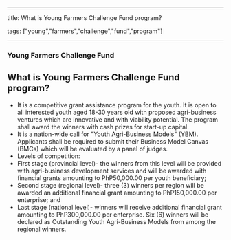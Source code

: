 
---

title: What is Young Farmers Challenge Fund program?

tags: ["young","farmers","challenge","fund","program"]

---

### Young Farmers Challenge Fund

## What is Young Farmers Challenge Fund program?


 - It is a competitive grant assistance program for the youth. It is open to all interested youth aged 18-30 years old with proposed agri-business ventures which are innovative and with viability potential. The program shall award the winners with cash prizes for start-up capital.  
 - It is a nation-wide call for "Youth Agri-Business Models" (YBM).  Applicants shall be required to submit their Business Model Canvas (BMCs) which will be evaluated by a panel of judges.
 - Levels of competition: 
 - First stage (provincial level)- the winners from this level will be provided with agri-business development services and will be awarded with financial grants amounting to PhP50,000.00 per youth beneficiary;
 - Second stage (regional level)- three (3) winners per region will be awarded an additional financial grant amounting to PhP150,000.00 per enterprise; and
 - Last stage (national level)- winners will receive additional financial grant amounting to PhP300,000.00 per enterprise. Six (6) winners will be declared as Outstanding Youth Agri-Business Models from among the regional winners.
